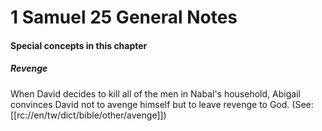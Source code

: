 # 1 Samuel 25 General Notes

#### Special concepts in this chapter

##### Revenge
When David decides to kill all of the men in Nabal's household, Abigail convinces David not to avenge himself but to leave revenge to God. (See: [[rc://en/tw/dict/bible/other/avenge]])


